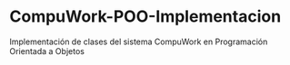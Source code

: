 # CompuWork-POO-Implementacion
Implementación de clases del sistema CompuWork en Programación Orientada a Objetos
